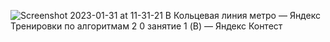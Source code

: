 ![Screenshot 2023-01-31 at 11-31-21 B  Кольцевая линия метро — Яндекс  Тренировки по алгоритмам 2 0 занятие 1 (B) — Яндекс Контест](https://user-images.githubusercontent.com/88425424/215708720-df2172e4-6d54-45f7-b4f8-37665fb76e03.png)
